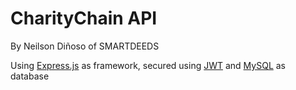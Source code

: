 # CharityChain API
 By Neilson Diñoso of SMARTDEEDS

Using [Express.js](https://expressjs.com/) as framework, secured using [JWT](jwt.io) and [MySQL](https://www.mysql.com/) as database
